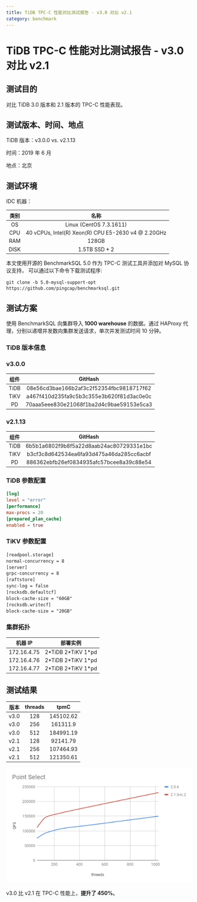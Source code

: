 ```yaml
---
title: TiDB TPC-C 性能对比测试报告 - v3.0 对比 v2.1
category: benchmark
---
```


# TiDB TPC-C 性能对比测试报告 - v3.0 对比 v2.1

## 测试目的

对比 TiDB 3.0 版本和 2.1 版本的 TPC-C 性能表现。

## 测试版本、时间、地点

TiDB 版本：v3.0.0 vs. v2.1.13

时间：2019 年 6 月

地点：北京

## 测试环境

IDC 机器：

| 类别 | 名称 |
| :-: | :-: |
| OS | Linux (CentOS 7.3.1611) |
| CPU | 40 vCPUs, Intel(R) Xeon(R) CPU E5-2630 v4 @ 2.20GHz |
| RAM | 128GB |
| DISK | 1.5TB SSD \* 2 |  

本文使用开源的 BenchmarkSQL 5.0 作为 TPC-C 测试工具并添加对 MySQL 协议支持， 可以通过以下命令下载测试程序:

```shell
git clone -b 5.0-mysql-support-opt https://github.com/pingcap/benchmarksql.git
```

## 测试方案

使用 BenchmarkSQL 向集群导入 **1000 warehouse** 的数据。通过 HAProxy 代理，分别以递增并发数向集群发送请求，单次并发测试时间 10 分钟。

### TiDB 版本信息

### v3.0.0

| 组件 | GitHash |
| :-: | :-: |
| TiDB | 08e56cd3bae166b2af3c2f52354fbc9818717f62 |
| TiKV | a467f410d235fa9c5b3c355e3b620f81d3ac0e0c |
| PD | 70aaa5eee830e21068f1ba2d4c9bae59153e5ca3 |

### v2.1.13

| 组件 | GitHash |
| :-: | :-: |
| TiDB | 6b5b1a6802f9b8f5a22d8aab24ac80729331e1bc |
| TiKV | b3cf3c8d642534ea6fa93d475a46da285cc6acbf |
| PD | 886362ebfb26ef0834935afc57bcee8a39c88e54 |

### TiDB 参数配置

```toml
[log]
level = "error"
[performance]
max-procs = 20
[prepared_plan_cache]
enabled = true
```

### TiKV 参数配置

```txt
[readpool.storage]
normal-concurrency = 8
[server]
grpc-concurrency = 8
[raftstore]
sync-log = false
[rocksdb.defaultcf]
block-cache-size = "60GB"
[rocksdb.writecf]
block-cache-size = "20GB"
```

### 集群拓扑

| 机器 IP | 部署实例 |
| :-: | :-: |
| 172.16.4.75 | 2\*TiDB 2\*TiKV 1\*pd |
| 172.16.4.76 | 2\*TiDB 2\*TiKV 1\*pd |
| 172.16.4.77 | 2\*TiDB 2\*TiKV 1\*pd |

## 测试结果

| 版本 | threads | tpmC |
| :-: | :-: | :-: |
| v3.0 | 128  | 145102.62 |
| v3.0 | 256  | 161311.9  |
| v3.0 | 512  | 184991.19 |
| v2.1 | 128  | 92141.79  |
| v2.1 | 256  | 107464.93 |
| v2.1 | 512  | 121350.61 |

![point select](/media/sysbench_v3_point_select.png)

v3.0 比 v2.1 在 TPC-C 性能上，**提升了 450%**。
